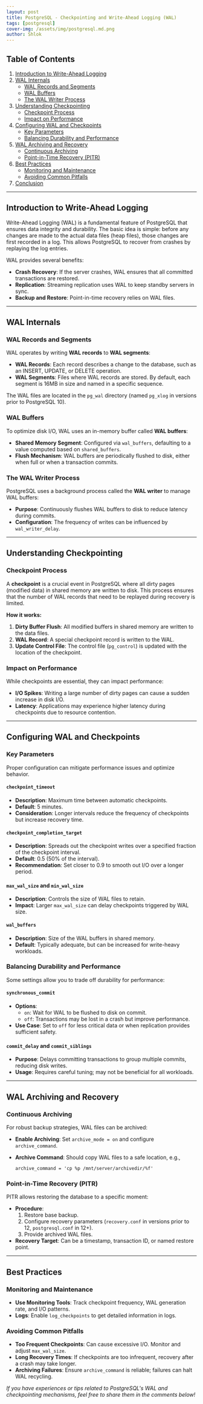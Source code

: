 ```yaml
---
layout: post
title: PostgreSQL - Checkpointing and Write-Ahead Logging (WAL)
tags: [postgresql]
cover-img: /assets/img/postgresql.md.png
author: Shlok
---
```


## Table of Contents

1. [Introduction to Write-Ahead Logging](#introduction-to-write-ahead-logging)
2. [WAL Internals](#wal-internals)
    - [WAL Records and Segments](#wal-records-and-segments)
    - [WAL Buffers](#wal-buffers)
    - [The WAL Writer Process](#the-wal-writer-process)
3. [Understanding Checkpointing](#understanding-checkpointing)
    - [Checkpoint Process](#checkpoint-process)
    - [Impact on Performance](#impact-on-performance)
4. [Configuring WAL and Checkpoints](#configuring-wal-and-checkpoints)
    - [Key Parameters](#key-parameters)
    - [Balancing Durability and Performance](#balancing-durability-and-performance)
5. [WAL Archiving and Recovery](#wal-archiving-and-recovery)
    - [Continuous Archiving](#continuous-archiving)
    - [Point-in-Time Recovery (PITR)](#point-in-time-recovery-pitr)
6. [Best Practices](#best-practices)
    - [Monitoring and Maintenance](#monitoring-and-maintenance)
    - [Avoiding Common Pitfalls](#avoiding-common-pitfalls)
7. [Conclusion](#conclusion)

---

## Introduction to Write-Ahead Logging

Write-Ahead Logging (WAL) is a fundamental feature of PostgreSQL that ensures data integrity and durability. The basic idea is simple: before any changes are made to the actual data files (heap files), those changes are first recorded in a log. This allows PostgreSQL to recover from crashes by replaying the log entries.

WAL provides several benefits:

- **Crash Recovery**: If the server crashes, WAL ensures that all committed transactions are restored.
- **Replication**: Streaming replication uses WAL to keep standby servers in sync.
- **Backup and Restore**: Point-in-time recovery relies on WAL files.

---

## WAL Internals

### WAL Records and Segments

WAL operates by writing **WAL records** to **WAL segments**:

- **WAL Records**: Each record describes a change to the database, such as an INSERT, UPDATE, or DELETE operation.
- **WAL Segments**: Files where WAL records are stored. By default, each segment is 16MB in size and named in a specific sequence.

The WAL files are located in the `pg_wal` directory (named `pg_xlog` in versions prior to PostgreSQL 10).

### WAL Buffers

To optimize disk I/O, WAL uses an in-memory buffer called **WAL buffers**:

- **Shared Memory Segment**: Configured via `wal_buffers`, defaulting to a value computed based on `shared_buffers`.
- **Flush Mechanism**: WAL buffers are periodically flushed to disk, either when full or when a transaction commits.

### The WAL Writer Process

PostgreSQL uses a background process called the **WAL writer** to manage WAL buffers:

- **Purpose**: Continuously flushes WAL buffers to disk to reduce latency during commits.
- **Configuration**: The frequency of writes can be influenced by `wal_writer_delay`.

---

## Understanding Checkpointing

### Checkpoint Process

A **checkpoint** is a crucial event in PostgreSQL where all dirty pages (modified data) in shared memory are written to disk. This process ensures that the number of WAL records that need to be replayed during recovery is limited.

**How it works:**

1. **Dirty Buffer Flush**: All modified buffers in shared memory are written to the data files.
2. **WAL Record**: A special checkpoint record is written to the WAL.
3. **Update Control File**: The control file (`pg_control`) is updated with the location of the checkpoint.

### Impact on Performance

While checkpoints are essential, they can impact performance:

- **I/O Spikes**: Writing a large number of dirty pages can cause a sudden increase in disk I/O.
- **Latency**: Applications may experience higher latency during checkpoints due to resource contention.

---

## Configuring WAL and Checkpoints

### Key Parameters

Proper configuration can mitigate performance issues and optimize behavior.

#### `checkpoint_timeout`

- **Description**: Maximum time between automatic checkpoints.
- **Default**: 5 minutes.
- **Consideration**: Longer intervals reduce the frequency of checkpoints but increase recovery time.

#### `checkpoint_completion_target`

- **Description**: Spreads out the checkpoint writes over a specified fraction of the checkpoint interval.
- **Default**: 0.5 (50% of the interval).
- **Recommendation**: Set closer to 0.9 to smooth out I/O over a longer period.

#### `max_wal_size` and `min_wal_size`

- **Description**: Controls the size of WAL files to retain.
- **Impact**: Larger `max_wal_size` can delay checkpoints triggered by WAL size.

#### `wal_buffers`

- **Description**: Size of the WAL buffers in shared memory.
- **Default**: Typically adequate, but can be increased for write-heavy workloads.

### Balancing Durability and Performance

Some settings allow you to trade off durability for performance:

#### `synchronous_commit`

- **Options**:
  - `on`: Wait for WAL to be flushed to disk on commit.
  - `off`: Transactions may be lost in a crash but improve performance.
- **Use Case**: Set to `off` for less critical data or when replication provides sufficient safety.

#### `commit_delay` and `commit_siblings`

- **Purpose**: Delays committing transactions to group multiple commits, reducing disk writes.
- **Usage**: Requires careful tuning; may not be beneficial for all workloads.

---

## WAL Archiving and Recovery

### Continuous Archiving

For robust backup strategies, WAL files can be archived:

- **Enable Archiving**: Set `archive_mode = on` and configure `archive_command`.
- **Archive Command**: Should copy WAL files to a safe location, e.g.,

  ```shell
  archive_command = 'cp %p /mnt/server/archivedir/%f'
  ```

### Point-in-Time Recovery (PITR)

PITR allows restoring the database to a specific moment:

- **Procedure**:
  1. Restore base backup.
  2. Configure recovery parameters (`recovery.conf` in versions prior to 12, `postgresql.conf` in 12+).
  3. Provide archived WAL files.
- **Recovery Target**: Can be a timestamp, transaction ID, or named restore point.

---

## Best Practices

### Monitoring and Maintenance

- **Use Monitoring Tools**: Track checkpoint frequency, WAL generation rate, and I/O patterns.
- **Logs**: Enable `log_checkpoints` to get detailed information in logs.

### Avoiding Common Pitfalls

- **Too Frequent Checkpoints**: Can cause excessive I/O. Monitor and adjust `max_wal_size`.
- **Long Recovery Times**: If checkpoints are too infrequent, recovery after a crash may take longer.
- **Archiving Failures**: Ensure `archive_command` is reliable; failures can halt WAL recycling.


*If you have experiences or tips related to PostgreSQL's WAL and checkpointing mechanisms, feel free to share them in the comments below!*
